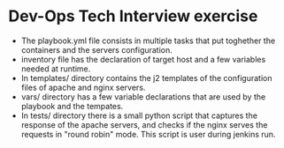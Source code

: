 <h1>Dev-Ops Tech Interview exercise</h1> 

* The playbook.yml file consists in multiple tasks that put toghether the containers and the servers configuration.
* inventory file has the declaration of target host and a few variables needed at runtime.
* In templates/ directory contains the j2 templates of the configuration files of apache and nginx servers.
* vars/ directory has a few variable declarations that are used by the playbook and the tempates.
* In tests/ directory there is a small python script that captures the response of the apache servers, and checks if the nginx serves the requests in "round robin" mode. This script is user during jenkins run.

